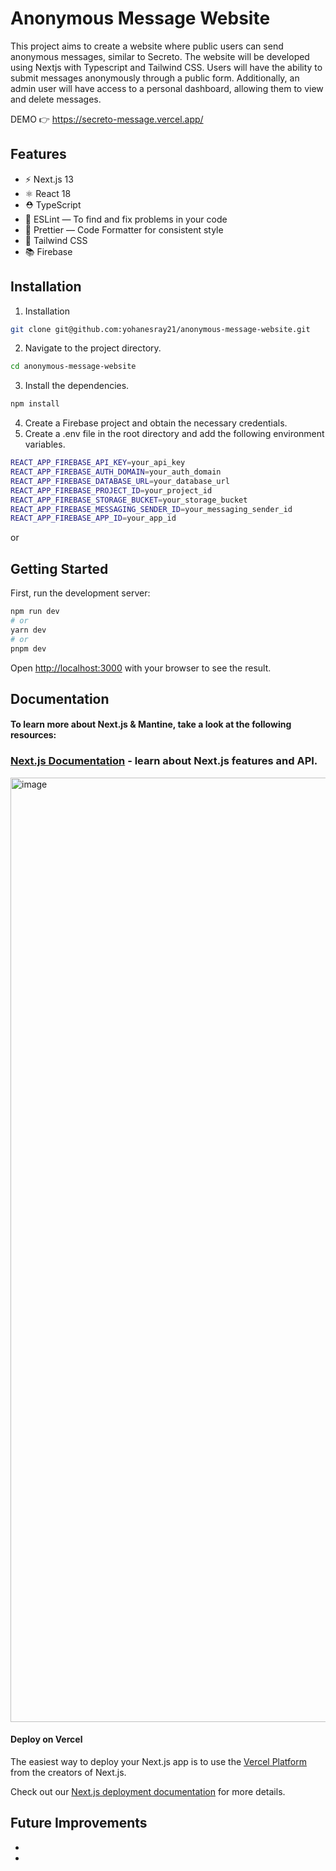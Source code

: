 # Anonymous Message Website

This project aims to create a website where public users can send anonymous messages, similar to Secreto. The website will be developed using Nextjs with Typescript and Tailwind CSS. Users will have the ability to submit messages anonymously through a public form. Additionally, an admin user will have access to a personal dashboard, allowing them to view and delete messages.

DEMO 👉 https://secreto-message.vercel.app/ 

## Features

- ⚡️ Next.js 13
- ⚛️ React 18
- ⛑ TypeScript
- 📏 ESLint — To find and fix problems in your code
- 💖 Prettier — Code Formatter for consistent style
- 🎨 Tailwind CSS
- 📚 Firebase

## Installation

1. Installation

```bash 
git clone git@github.com:yohanesray21/anonymous-message-website.git
```

2. Navigate to the project directory.

```bash 
cd anonymous-message-website
```

3. Install the dependencies.
```bash 
npm install
```

4. Create a Firebase project and obtain the necessary credentials.
5. Create a .env file in the root directory and add the following environment variables.
```bash 
REACT_APP_FIREBASE_API_KEY=your_api_key
REACT_APP_FIREBASE_AUTH_DOMAIN=your_auth_domain
REACT_APP_FIREBASE_DATABASE_URL=your_database_url
REACT_APP_FIREBASE_PROJECT_ID=your_project_id
REACT_APP_FIREBASE_STORAGE_BUCKET=your_storage_bucket
REACT_APP_FIREBASE_MESSAGING_SENDER_ID=your_messaging_sender_id
REACT_APP_FIREBASE_APP_ID=your_app_id
```

or

## Getting Started

First, run the development server:

```bash
npm run dev
# or
yarn dev
# or
pnpm dev
```

Open [http://localhost:3000](http://localhost:3000) with your browser to see the result.

## Documentation

#### To learn more about Next.js & Mantine, take a look at the following resources:

### [Next.js Documentation](https://nextjs.org/docs) - learn about Next.js features and API.
<img width="1511" alt="image" src="https://user-images.githubusercontent.com/60679808/232327488-4a62158a-7261-49bf-b853-2d3bdc3cbf40.png">

#### Deploy on Vercel

The easiest way to deploy your Next.js app is to use the [Vercel Platform](https://vercel.com/new?utm_medium=default-template&filter=next.js&utm_source=create-next-app&utm_campaign=create-next-app-readme) from the creators of Next.js.

Check out our [Next.js deployment documentation](https://nextjs.org/docs/deployment) for more details.

## Future Improvements
- 
-
